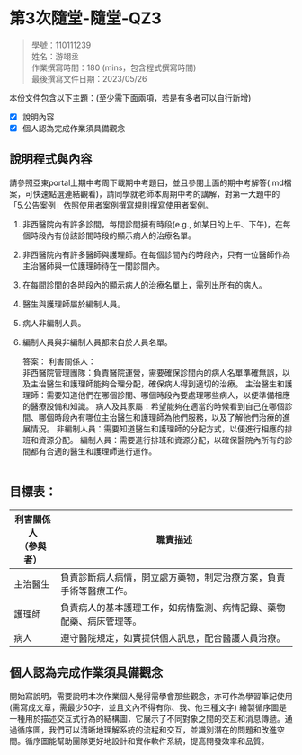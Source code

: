 # 第3次隨堂-隨堂-QZ3
>
>學號：110111239
><br />
>姓名：游翊丞
><br />
>作業撰寫時間：180 (mins，包含程式撰寫時間)
><br />
>最後撰寫文件日期：2023/05/26
>

本份文件包含以下主題：(至少需下面兩項，若是有多者可以自行新增)
- [x] 說明內容
- [x] 個人認為完成作業須具備觀念

## 說明程式與內容
請參照亞東portal上期中考周下載期中考題目，並且參閱上面的期中考解答(.md檔案，可快速點選連結觀看)，請同學就老師本周期中考的講解，對第一大題中的「5.公告案例」依照使用者案例撰寫規則撰寫使用者案例。
1. 非西醫院內有許多診間，每間診間擁有時段(e.g., 如某日的上午、下午)，在每個時段內有份該診間時段的顯示病人的治療名單。
2. 非西醫院內有許多醫師與護理師。在每個診間內的時段內，只有一位醫師作為主治醫師與一位護理師待在一間診間內。
3. 在每間診間的各時段內的顯示病人的治療名單上，需列出所有的病人。
4. 醫生與護理師屬於編制人員。
5. 病人非編制人員。
6. 編制人員與非編制人員都來自於人員名單。<br>

    答案：
 利害關係人：<br>
非西醫院管理團隊：負責醫院運營，需要確保診間內的病人名單準確無誤，以及主治醫生和護理師能夠合理分配，確保病人得到適切的治療。
主治醫生和護理師：需要知道他們在哪個診間、哪個時段內要處理哪些病人，以便準備相應的醫療設備和知識。
病人及其家屬：希望能夠在適當的時候看到自己在哪個診間、哪個時段內有哪位主治醫生和護理師為他們服務，以及了解他們治療的進展情況。
非編制人員：需要知道醫生和護理師的分配方式，以便進行相應的排班和資源分配。
編制人員：需要進行排班和資源分配，以確保醫院內所有的診間都有合適的醫生和護理師進行運作。<br><br>
<h2>目標表：</h2>

| 利害關係人<br >（參與者）| 職責描述 |
| -------- | -------- |
| 主治醫生     | 負責診斷病人病情，開立處方藥物，制定治療方案，負責手術等醫療工作。 |
| 護理師   | 負責病人的基本護理工作，如病情監測、病情記錄、藥物配藥、病床管理等。 |
|病人|遵守醫院規定，如實提供個人訊息，配合醫護人員治療。|

## 個人認為完成作業須具備觀念

開始寫說明，需要說明本次作業個人覺得需學會那些觀念，亦可作為學習筆記使用 (需寫成文章，需最少50字，並且文內不得有你、我、他三種文字)
繪製循序圖是一種用於描述交互式行為的結構圖，它展示了不同對象之間的交互和消息傳遞。通過循序圖，我們可以清晰地理解系統的流程和交互，並識別潛在的問題和改進空間。循序圖能幫助團隊更好地設計和實作軟件系統，提高開發效率和品質。